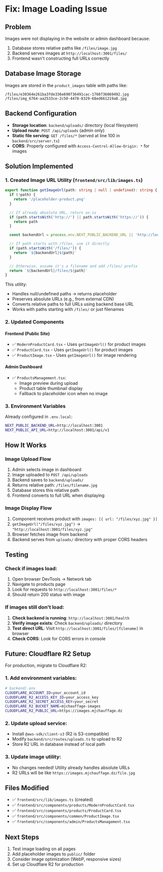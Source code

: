 # Fix: Image Loading Issue

## Problem
Images were not displaying in the website or admin dashboard because:
1. Database stores relative paths like `/files/image.jpg`
2. Backend serves images at `http://localhost:3001/files/` 
3. Frontend wasn't constructing full URLs correctly

## Database Image Storage
Images are stored in the `product_images` table with paths like:
```
/files/e30364e261ba3fde336e690736491cac-1760736869492.jpg
/files/img_6764-aa2533ce-2c50-4478-8329-68ed661219a8.jpg
```

## Backend Configuration
- **Storage location**: `backend/uploads/` directory (local filesystem)
- **Upload route**: `POST /api/uploads` (admin only)
- **Static file serving**: `GET /files/*` (served at line 100 in `backend/src/server.ts`)
- **CORS**: Properly configured with `Access-Control-Allow-Origin: *` for images

## Solution Implemented

### 1. Created Image URL Utility (`frontend/src/lib/images.ts`)
```typescript
export function getImageUrl(path: string | null | undefined): string {
  if (!path) {
    return '/placeholder-product.png'
  }

  // If already absolute URL, return as-is
  if (path.startsWith('http://') || path.startsWith('https://')) {
    return path
  }

  const backendUrl = process.env.NEXT_PUBLIC_BACKEND_URL || 'http://localhost:3001'

  // If path starts with /files, use it directly
  if (path.startsWith('/files/')) {
    return `${backendUrl}${path}`
  }

  // Otherwise, assume it's a filename and add /files/ prefix
  return `${backendUrl}/files/${path}`
}
```

This utility:
- Handles null/undefined paths → returns placeholder
- Preserves absolute URLs (e.g., from external CDN)
- Converts relative paths to full URLs using backend base URL
- Works with paths starting with `/files/` or just filenames

### 2. Updated Components

#### Frontend (Public Site)
- ✅ `ModernProductCard.tsx` - Uses `getImageUrl()` for product images
- ✅ `ProductCard.tsx` - Uses `getImageUrl()` for product images
- ✅ `ProductImage.tsx` - Uses `getImageUrl()` for image rendering

#### Admin Dashboard
- ✅ `ProductsManagement.tsx`:
  - Image preview during upload
  - Product table thumbnail display
  - Fallback to placeholder icon when no image

### 3. Environment Variables
Already configured in `.env.local`:
```bash
NEXT_PUBLIC_BACKEND_URL=http://localhost:3001
NEXT_PUBLIC_API_URL=http://localhost:3001/api/v1
```

## How It Works

### Image Upload Flow
1. Admin selects image in dashboard
2. Image uploaded to `POST /api/uploads`
3. Backend saves to `backend/uploads/`
4. Returns relative path: `/files/filename.jpg`
5. Database stores this relative path
6. Frontend converts to full URL when displaying

### Image Display Flow
1. Component receives product with `images: [{ url: "/files/xyz.jpg" }]`
2. `getImageUrl("/files/xyz.jpg")` → `"http://localhost:3001/files/xyz.jpg"`
3. Browser fetches image from backend
4. Backend serves from `uploads/` directory with proper CORS headers

## Testing

### Check if images load:
1. Open browser DevTools → Network tab
2. Navigate to products page
3. Look for requests to `http://localhost:3001/files/*`
4. Should return 200 status with image

### If images still don't load:
1. **Check backend is running**: `http://localhost:3001/health`
2. **Verify image exists**: Check `backend/uploads/` directory
3. **Test direct URL**: Visit `http://localhost:3001/files/[filename]` in browser
4. **Check CORS**: Look for CORS errors in console

## Future: Cloudflare R2 Setup

For production, migrate to Cloudflare R2:

### 1. Add environment variables:
```bash
# backend/.env
CLOUDFLARE_ACCOUNT_ID=your_account_id
CLOUDFLARE_R2_ACCESS_KEY_ID=your_access_key
CLOUDFLARE_R2_SECRET_ACCESS_KEY=your_secret
CLOUDFLARE_R2_BUCKET_NAME=mjchauffage-images
CLOUDFLARE_R2_PUBLIC_URL=https://images.mjchauffage.dz
```

### 2. Update upload service:
- Install `@aws-sdk/client-s3` (R2 is S3-compatible)
- Modify `backend/src/routes/uploads.ts` to upload to R2
- Store R2 URL in database instead of local path

### 3. Update image utility:
- No changes needed! Utility already handles absolute URLs
- R2 URLs will be like `https://images.mjchauffage.dz/file.jpg`

## Files Modified
- ✅ `frontend/src/lib/images.ts` (created)
- ✅ `frontend/src/components/products/ModernProductCard.tsx`
- ✅ `frontend/src/components/products/ProductCard.tsx`
- ✅ `frontend/src/components/common/ProductImage.tsx`
- ✅ `frontend/src/components/admin/ProductsManagement.tsx`

## Next Steps
1. Test image loading on all pages
2. Add placeholder images to `public/` folder
3. Consider image optimization (WebP, responsive sizes)
4. Set up Cloudflare R2 for production
